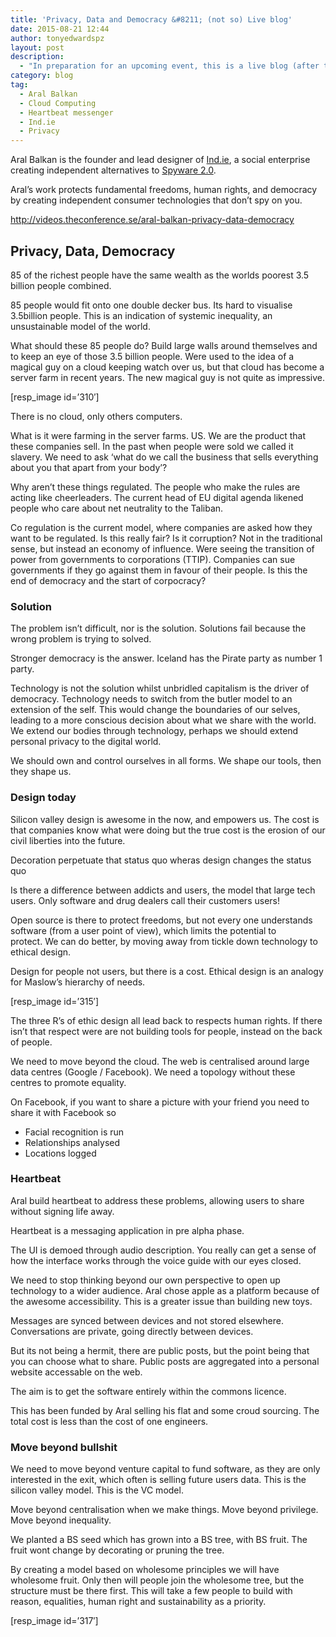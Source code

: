 ```yaml
---
title: 'Privacy, Data and Democracy &#8211; (not so) Live blog'
date: 2015-08-21 12:44
author: tonyedwardspz
layout: post
description:
  - "In preparation for an upcoming event, this is a live blog (after the event) for a presentation by Aral Balkan titled 'Privacy, Data, Democracy'."
category: blog
tag:
  - Aral Balkan
  - Cloud Computing
  - Heartbeat messenger
  - Ind.ie
  - Privacy
---
```

Aral Balkan is the founder and lead designer of [Ind.ie](http://ind.ie/), a social enterprise creating independent alternatives to [Spyware 2.0](https://aralbalkan.com/notes/spyware-2.0).

Aral’s work protects fundamental freedoms, human rights, and democracy by creating independent consumer technologies that don’t spy on you.

<!--more-->

<http://videos.theconference.se/aral-balkan-privacy-data-democracy>

## Privacy, Data, Democracy

85 of the richest people have the same wealth as the worlds poorest 3.5 billion people combined.

85 people would fit onto one double decker bus. Its hard to visualise 3.5billion people. This is an indication of systemic inequality, an unsustainable model of the world.

What should these 85 people do? Build large walls around themselves and to keep an eye of those 3.5 billion people. Were used to the idea of a magical guy on a cloud keeping watch over us, but that cloud has become a server farm in recent years. The new magical guy is not quite as impressive.

[resp_image id=&#8217;310&#8242;]

There is no cloud, only others computers.

What is it were farming in the server farms. US. We are the product that these companies sell. In the past when people were sold we called it slavery. We need to ask &#8216;what do we call the business that sells everything about you that apart from your body&#8217;?

Why aren&#8217;t these things regulated. The people who make the rules are acting like cheerleaders. The current head of EU digital agenda likened people who care about net neutrality to the Taliban.

Co regulation is the current model, where companies are asked how they want to be regulated. Is this really fair? Is it corruption? Not in the traditional sense, but instead an economy of influence. Were seeing the transition of power from governments to corporations (TTIP). Companies can sue governments if they go against them in favour of their people. Is this the end of democracy and the start of corpocracy?

### Solution

The problem isn&#8217;t difficult, nor is the solution. Solutions fail because the wrong problem is trying to solved.

Stronger democracy is the answer. Iceland has the Pirate party as number 1 party.

Technology is not the solution whilst unbridled capitalism is the driver of democracy. Technology needs to switch from the butler model to an extension of the self. This would change the boundaries of our selves, leading to a more conscious decision about what we share with the world. We extend our bodies through technology, perhaps we should extend personal privacy to the digital world.

We should own and control ourselves in all forms. We shape our tools, then they shape us.

### Design today

Silicon valley design is awesome in the now, and empowers us. The cost is that companies know what were doing but the true cost is the erosion of our civil liberties into the future.

Decoration perpetuate that status quo wheras design changes the status quo

Is there a difference between addicts and users, the model that large tech users. Only software and drug dealers call their customers users!

Open source is there to protect freedoms, but not every one understands software (from a user point of view), which limits the potential to protect. We can do better, by moving away from tickle down technology to ethical design.

Design for people not users, but there is a cost. Ethical design is an analogy for Maslow&#8217;s hierarchy of needs.

[resp_image id=&#8217;315&#8242;]

The three R&#8217;s of ethic design all lead back to respects human rights. If there isn&#8217;t that respect were are not building tools for people, instead on the back of people.

We need to move beyond the cloud. The web is centralised around large data centres (Google / Facebook). We need a topology without these centres to promote equality.

On Facebook, if you want to share a picture with your friend you need to share it with Facebook so

  * Facial recognition is run
  * Relationships analysed
  * Locations logged

### Heartbeat

Aral build heartbeat to address these problems, allowing users to share without signing life away.

Heartbeat is a messaging application in pre alpha phase.

The UI is demoed through audio description. You really can get a sense of how the interface works through the voice guide with our eyes closed.

We need to stop thinking beyond our own perspective to open up technology to a wider audience. Aral chose apple as a platform because of the awesome accessibility. This is a greater issue than building new toys.

Messages are synced between devices and not stored elsewhere. Conversations are private, going directly between devices.

But its not being a hermit, there are public posts, but the point being that you can choose what to share. Public posts are aggregated into a personal website accessable on the web.

The aim is to get the software entirely within the commons licence.

This has been funded by Aral selling his flat and some croud sourcing. The total cost is less than the cost of one engineers.

### Move beyond bullshit

We need to move beyond venture capital to fund software, as they are only interested in the exit, which often is selling future users data. This is the silicon valley model. This is the VC model.

Move beyond centralisation when we make things. Move beyond privilege. Move beyond inequality.

We planted a BS seed which has grown into a BS tree, with BS fruit. The fruit wont change by decorating or pruning the tree.

By creating a model based on wholesome principles we will have wholesome fruit. Only then will people join the wholesome tree, but the structure must be there first. This will take a few people to build with reason, equalities, human right and sustainability as a priority.

[resp_image id=&#8217;317&#8242;]
